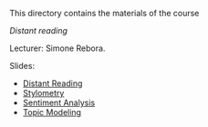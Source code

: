 
This directory contains the materials of the course

*Distant reading*

Lecturer: Simone Rebora.

Slides:
- [Distant Reading](https://univr-my.sharepoint.com/:p:/g/personal/simone_rebora_univr_it/ESbCImN3RLNHoSVIbZvQw_cBWhFdRSOtJiMqEB8ACicAvA?e=cacNZ8)
- [Stylometry](https://univr-my.sharepoint.com/:p:/g/personal/simone_rebora_univr_it/EUDMFUH9NkhNixGdMowjVGYBryswWUq3JX5JU-Fi3jGL1g?e=YwnV30)
- [Sentiment Analysis](https://univr-my.sharepoint.com/:p:/g/personal/simone_rebora_univr_it/Eb5d4g6qlG1IrwaB9PKTkdEBE1agp1slW8-H4NrOVPC0WQ?e=gPt1lT)
- [Topic Modeling](https://univr-my.sharepoint.com/:p:/g/personal/simone_rebora_univr_it/EfGFg2ILK-ZEkM8e3CwlSr0Bb3ArIvRQtRx6jwzwGErkvQ?e=EnEa5y)

